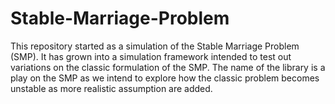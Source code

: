 # Stable-Marriage-Problem
This repository started as a simulation of the Stable Marriage Problem (SMP). It has grown into a simulation framework intended to test out variations on the 
classic formulation of the SMP. The name of the library is a play on the SMP as we intend to explore how the classic problem becomes unstable as more realistic assumption are added. 
